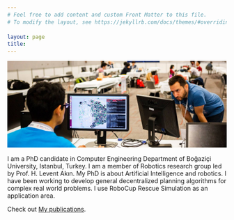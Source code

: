 ```yaml
---
# Feel free to add content and custom Front Matter to this file.
# To modify the layout, see https://jekyllrb.com/docs/themes/#overriding-theme-defaults

layout: page
title:
---
```


![Okan Aşık](/assets/images/okan_robocup2018_rescue_banner.jpg)

I am a PhD candidate in Computer Engineering Department of Boğaziçi University, Istanbul, Turkey. I am a member of Robotics research group led by Prof. H. Levent Akın. My PhD is about Artificial Intelligence and robotics. I have been working to develop general decentralized planning algorithms for complex real world problems. I use RoboCup Rescue Simulation as an application area.

Check out [My publications](/publications/).


